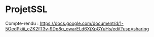 # ProjetSSL

Compte-rendu : https://docs.google.com/document/d/1-5OedPkiii_cZK2fT3v-9Dp8q_owarELd6XjXpGYuHs/edit?usp=sharing